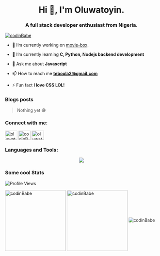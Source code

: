  <h1 align="center">Hi 👋, I'm Oluwatoyin.</h1>
<h3 align="center">A full stack developer enthusiast from Nigeria.</h3>

<p align="left"> <a href="https://twitter.com/techiebaker" target="blank"><img src="https://img.shields.io/twitter/follow/techiebaker?logo=twitter&style=for-the-badge" alt="codinBabe" /></a> </p>

- 🔭 I’m currently working on [movie-box](https://github.com/codinBabe/movie-box).

- 🌱 I’m currently learning **C, Python, Nodejs backend development**

- 💬 Ask me about **Javascript**

- 📫 How to reach me **teboola2@gmail.com**

- ⚡ Fun fact **I love CSS LOL!**

### Blogs posts
<!-- BLOG-POST-LIST:START -->
> Nothing yet 😁
<!-- BLOG-POST-LIST:END -->

<h3 align="left">Connect with me:</h3>
<p align="left">
<a href="https://dev.to/codinBabe" target="blank"><img align="center" src="https://raw.githubusercontent.com/rahuldkjain/github-profile-readme-generator/master/src/images/icons/Social/devto.svg" alt="oluwatoyin" height="30" width="40" /></a>
<a href="https://twitter.com/techiebaker" target="blank"><img align="center" src="https://raw.githubusercontent.com/rahuldkjain/github-profile-readme-generator/master/src/images/icons/Social/twitter.svg" alt="codinBabe" height="30" width="40" /></a>
<a href="https://stackoverflow.com/users/22602221/codinbabe" target="blank"><img align="center" src="https://raw.githubusercontent.com/rahuldkjain/github-profile-readme-generator/master/src/images/icons/Social/stack-overflow.svg" alt="oluwatoyin" height="30" width="40" /></a>
</p>

<h3 align="left">Languages and Tools:</h3>
<p align="center">
<a href="https://skillicons.dev">
    <img src="https://skillicons.dev/icons?i=git,bash,github,js,bootstrap,tailwind,react,python,c,neovim,nodejs,mongodb,jquery&theme=dark&perline=4" />
  </a>
</p>

### Some cool Stats

<!--START_SECTION:waka-->
![Profile Views](https://komarev.com/ghpvc/?username=codinBabe&label=Profile%20views&color=0e75b6&style=flat)
<!--END_SECTION:waka-->

  <img height=200 align="center" src="https://github-readme-stats.vercel.app/api/top-langs?username=codinBabe&layout=compact&langs_count=8&card_width=320&theme=gruvbox&hide_border=true" alt="codinBabe"/>
  <img height=200 align="center" src="https://github-readme-stats.vercel.app/api?username=codinBabe&show_icons=true&theme=gruvbox&locale=en&hide_border=true" alt="codinBabe"/>
  <img src="https://streak-stats.demolab.com?user=codinBabe&theme=gruvbox&hide_border=true" alt="codinBabe" />
